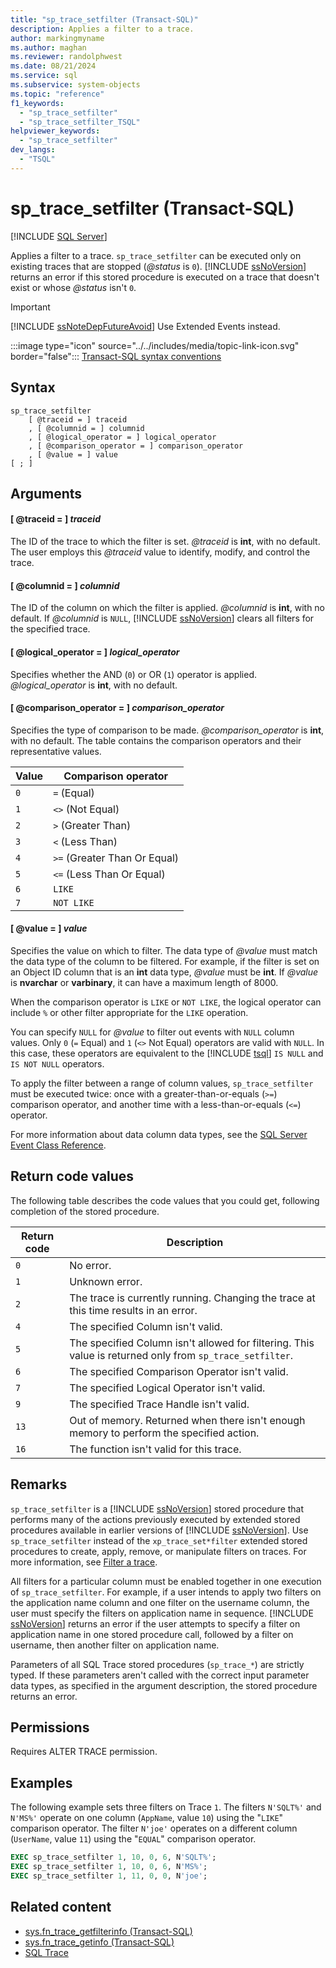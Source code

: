 ```yaml
---
title: "sp_trace_setfilter (Transact-SQL)"
description: Applies a filter to a trace.
author: markingmyname
ms.author: maghan
ms.reviewer: randolphwest
ms.date: 08/21/2024
ms.service: sql
ms.subservice: system-objects
ms.topic: "reference"
f1_keywords:
  - "sp_trace_setfilter"
  - "sp_trace_setfilter_TSQL"
helpviewer_keywords:
  - "sp_trace_setfilter"
dev_langs:
  - "TSQL"
---
```

# sp_trace_setfilter (Transact-SQL)

[!INCLUDE [SQL Server](../../includes/applies-to-version/sqlserver.md)]

Applies a filter to a trace. `sp_trace_setfilter` can be executed only on existing traces that are stopped (*@status* is `0`). [!INCLUDE [ssNoVersion](../../includes/ssnoversion-md.md)] returns an error if this stored procedure is executed on a trace that doesn't exist or whose *@status* isn't `0`.

> [!IMPORTANT]  
> [!INCLUDE [ssNoteDepFutureAvoid](../../includes/ssnotedepfutureavoid-md.md)] Use Extended Events instead.

:::image type="icon" source="../../includes/media/topic-link-icon.svg" border="false"::: [Transact-SQL syntax conventions](../../t-sql/language-elements/transact-sql-syntax-conventions-transact-sql.md)

## Syntax

```syntaxsql
sp_trace_setfilter
    [ @traceid = ] traceid
    , [ @columnid = ] columnid
    , [ @logical_operator = ] logical_operator
    , [ @comparison_operator = ] comparison_operator
    , [ @value = ] value
[ ; ]
```

## Arguments

#### [ @traceid = ] *traceid*

The ID of the trace to which the filter is set. *@traceid* is **int**, with no default. The user employs this *@traceid* value to identify, modify, and control the trace.

#### [ @columnid = ] *columnid*

The ID of the column on which the filter is applied. *@columnid* is **int**, with no default. If *@columnid* is `NULL`, [!INCLUDE [ssNoVersion](../../includes/ssnoversion-md.md)] clears all filters for the specified trace.

#### [ @logical_operator = ] *logical_operator*

Specifies whether the AND (`0`) or OR (`1`) operator is applied. *@logical_operator* is **int**, with no default.

#### [ @comparison_operator = ] *comparison_operator*

Specifies the type of comparison to be made. *@comparison_operator* is **int**, with no default. The table contains the comparison operators and their representative values.

| Value | Comparison operator |
| --- | --- |
| `0` | `=` (Equal) |
| `1` | `<>` (Not Equal) |
| `2` | `>` (Greater Than) |
| `3` | `<` (Less Than) |
| `4` | `>=` (Greater Than Or Equal) |
| `5` | `<=` (Less Than Or Equal) |
| `6` | `LIKE` |
| `7` | `NOT LIKE` |

#### [ @value = ] *value*

Specifies the value on which to filter. The data type of *@value* must match the data type of the column to be filtered. For example, if the filter is set on an Object ID column that is an **int** data type, *@value* must be **int**. If *@value* is **nvarchar** or **varbinary**, it can have a maximum length of 8000.

When the comparison operator is `LIKE` or `NOT LIKE`, the logical operator can include `%` or other filter appropriate for the `LIKE` operation.

You can specify `NULL` for *@value* to filter out events with `NULL` column values. Only `0` (`=` Equal) and `1` (`<>` Not Equal) operators are valid with `NULL`. In this case, these operators are equivalent to the [!INCLUDE [tsql](../../includes/tsql-md.md)] `IS NULL` and `IS NOT NULL` operators.

To apply the filter between a range of column values, `sp_trace_setfilter` must be executed twice: once with a greater-than-or-equals (`>=`) comparison operator, and another time with a less-than-or-equals (`<=`) operator.

For more information about data column data types, see the [SQL Server Event Class Reference](../event-classes/sql-server-event-class-reference.md).

## Return code values

The following table describes the code values that you could get, following completion of the stored procedure.

| Return code | Description |
| --- | --- |
| `0` | No error. |
| `1` | Unknown error. |
| `2` | The trace is currently running. Changing the trace at this time results in an error. |
| `4` | The specified Column isn't valid. |
| `5` | The specified Column isn't allowed for filtering. This value is returned only from `sp_trace_setfilter`. |
| `6` | The specified Comparison Operator isn't valid. |
| `7` | The specified Logical Operator isn't valid. |
| `9` | The specified Trace Handle isn't valid. |
| `13` | Out of memory. Returned when there isn't enough memory to perform the specified action. |
| `16` | The function isn't valid for this trace. |

## Remarks

`sp_trace_setfilter` is a [!INCLUDE [ssNoVersion](../../includes/ssnoversion-md.md)] stored procedure that performs many of the actions previously executed by extended stored procedures available in earlier versions of [!INCLUDE [ssNoVersion](../../includes/ssnoversion-md.md)]. Use `sp_trace_setfilter` instead of the `xp_trace_set*filter` extended stored procedures to create, apply, remove, or manipulate filters on traces. For more information, see [Filter a trace](../sql-trace/filter-a-trace.md).

All filters for a particular column must be enabled together in one execution of `sp_trace_setfilter`. For example, if a user intends to apply two filters on the application name column and one filter on the username column, the user must specify the filters on application name in sequence. [!INCLUDE [ssNoVersion](../../includes/ssnoversion-md.md)] returns an error if the user attempts to specify a filter on application name in one stored procedure call, followed by a filter on username, then another filter on application name.

Parameters of all SQL Trace stored procedures (`sp_trace_*`) are strictly typed. If these parameters aren't called with the correct input parameter data types, as specified in the argument description, the stored procedure returns an error.

## Permissions

Requires ALTER TRACE permission.

## Examples

The following example sets three filters on Trace `1`. The filters `N'SQLT%'` and `N'MS%'` operate on one column (`AppName`, value `10`) using the "`LIKE`" comparison operator. The filter `N'joe'` operates on a different column (`UserName`, value `11`) using the "`EQUAL`" comparison operator.

```sql
EXEC sp_trace_setfilter 1, 10, 0, 6, N'SQLT%';
EXEC sp_trace_setfilter 1, 10, 0, 6, N'MS%';
EXEC sp_trace_setfilter 1, 11, 0, 0, N'joe';
```

## Related content

- [sys.fn_trace_getfilterinfo (Transact-SQL)](../system-functions/sys-fn-trace-getfilterinfo-transact-sql.md)
- [sys.fn_trace_getinfo (Transact-SQL)](../system-functions/sys-fn-trace-getinfo-transact-sql.md)
- [SQL Trace](../sql-trace/sql-trace.md)
